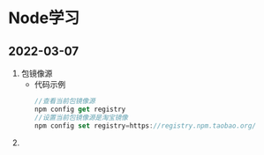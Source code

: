 # Node学习
## 2022-03-07
1. 包镜像源
    * 代码示例
        ```javascript
        //查看当前包镜像源
        npm config get registry
        //设置当前包镜像源是淘宝镜像
        npm config set registry=https://registry.npm.taobao.org/
        ```  
2. 